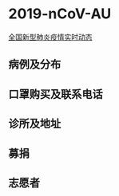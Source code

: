 # 2019-nCoV-AU

[全国新型肺炎疫情实时动态](https://3g.dxy.cn/newh5/view/pneumonia)

## 病例及分布


## 口罩购买及联系电话


## 诊所及地址


## 募捐


## 志愿者


